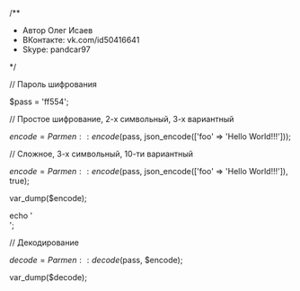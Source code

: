 /**
 * Автор Олег Исаев
 * ВКонтакте: vk.com/id50416641
 * Skype: pandcar97

 */


// Пароль шифрования

$pass = 'ff554';

// Простое шифрование, 2-х символьный, 3-х вариантный

$encode = Parmen::encode($pass, json_encode(['foo' => 'Hello World!!!']));

// Сложное, 3-х символьный, 10-ти вариантный

$encode = Parmen::encode($pass, json_encode(['foo' => 'Hello World!!!']), true);


var_dump($encode);


echo '<br>';


// Декодирование

$decode = Parmen::decode($pass, $encode);


var_dump($decode);
